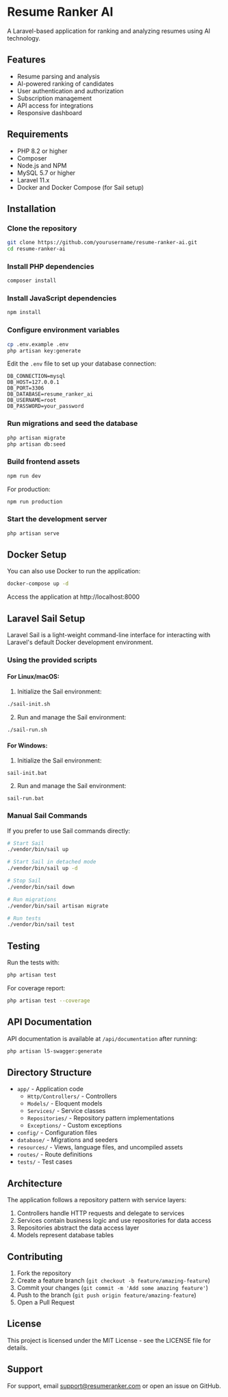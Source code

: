 # Resume Ranker AI

A Laravel-based application for ranking and analyzing resumes using AI technology.

## Features

- Resume parsing and analysis
- AI-powered ranking of candidates
- User authentication and authorization
- Subscription management
- API access for integrations
- Responsive dashboard

## Requirements

- PHP 8.2 or higher
- Composer
- Node.js and NPM
- MySQL 5.7 or higher
- Laravel 11.x
- Docker and Docker Compose (for Sail setup)

## Installation

### Clone the repository

```bash
git clone https://github.com/yourusername/resume-ranker-ai.git
cd resume-ranker-ai
```

### Install PHP dependencies

```bash
composer install
```

### Install JavaScript dependencies

```bash
npm install
```

### Configure environment variables

```bash
cp .env.example .env
php artisan key:generate
```

Edit the `.env` file to set up your database connection:

```
DB_CONNECTION=mysql
DB_HOST=127.0.0.1
DB_PORT=3306
DB_DATABASE=resume_ranker_ai
DB_USERNAME=root
DB_PASSWORD=your_password
```

### Run migrations and seed the database

```bash
php artisan migrate
php artisan db:seed
```

### Build frontend assets

```bash
npm run dev
```

For production:

```bash
npm run production
```

### Start the development server

```bash
php artisan serve
```

## Docker Setup

You can also use Docker to run the application:

```bash
docker-compose up -d
```

Access the application at http://localhost:8000

## Laravel Sail Setup

Laravel Sail is a light-weight command-line interface for interacting with Laravel's default Docker development environment.

### Using the provided scripts

#### For Linux/macOS:

1. Initialize the Sail environment:
```bash
./sail-init.sh
```

2. Run and manage the Sail environment:
```bash
./sail-run.sh
```

#### For Windows:

1. Initialize the Sail environment:
```batch
sail-init.bat
```

2. Run and manage the Sail environment:
```batch
sail-run.bat
```

### Manual Sail Commands

If you prefer to use Sail commands directly:

```bash
# Start Sail
./vendor/bin/sail up

# Start Sail in detached mode
./vendor/bin/sail up -d

# Stop Sail
./vendor/bin/sail down

# Run migrations
./vendor/bin/sail artisan migrate

# Run tests
./vendor/bin/sail test
```

## Testing

Run the tests with:

```bash
php artisan test
```

For coverage report:

```bash
php artisan test --coverage
```

## API Documentation

API documentation is available at `/api/documentation` after running:

```bash
php artisan l5-swagger:generate
```

## Directory Structure

- `app/` - Application code
  - `Http/Controllers/` - Controllers
  - `Models/` - Eloquent models
  - `Services/` - Service classes
  - `Repositories/` - Repository pattern implementations
  - `Exceptions/` - Custom exceptions
- `config/` - Configuration files
- `database/` - Migrations and seeders
- `resources/` - Views, language files, and uncompiled assets
- `routes/` - Route definitions
- `tests/` - Test cases

## Architecture

The application follows a repository pattern with service layers:

1. Controllers handle HTTP requests and delegate to services
2. Services contain business logic and use repositories for data access
3. Repositories abstract the data access layer
4. Models represent database tables

## Contributing

1. Fork the repository
2. Create a feature branch (`git checkout -b feature/amazing-feature`)
3. Commit your changes (`git commit -m 'Add some amazing feature'`)
4. Push to the branch (`git push origin feature/amazing-feature`)
5. Open a Pull Request

## License

This project is licensed under the MIT License - see the LICENSE file for details.

## Support

For support, email support@resumeranker.com or open an issue on GitHub. 
